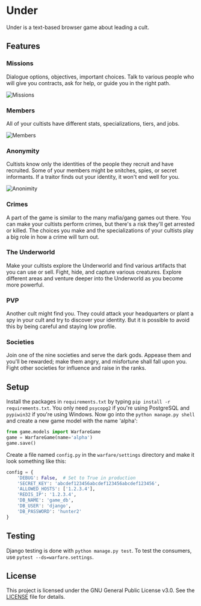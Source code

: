 # Under

Under is a text-based browser game about leading a cult.

## Features

### Missions

Dialogue options, objectives, important choices. Talk to various people who will
give you contracts, ask for help, or guide you in the right path.

![Missions](https://i.imgur.com/XG8y2LQ.png)

### Members

All of your cultists have different stats, specializations, tiers, and jobs.

![Members](https://i.imgur.com/9XaKHMW.png)

### Anonymity

Cultists know only the identities of the people they recruit and have recruited. Some of
your members might be snitches, spies, or secret informants. If a traitor finds out
your identity, it won't end well for you.

![Anonimity](https://i.imgur.com/gHUIExy.png)

### Crimes

A part of the game is similar to the many mafia/gang games out there. You can make
your cultists perform crimes, but there's a risk they'll get arrested or killed. The choices
you make and the specializations of your cultists play a big role in how a crime will turn out.

### The Underworld

Make your cultists explore the Underworld and find various artifacts that you can
use or sell. Fight, hide, and capture various creatures. Explore different areas
and venture deeper into the Underworld as you become more powerful.

### PVP

Another cult might find you. They could attack your headquarters or plant a spy in your cult and try to discover your identity. But it is possible to avoid this by being careful and staying low profile.

### Societies

Join one of the nine societies and serve the dark gods. Appease them and you'll be rewarded;
make them angry, and misfortune shall fall upon you. Fight other societies for influence and
raise in the ranks.

## Setup

Install the packages in `requirements.txt` by typing `pip install -r requirements.txt`. 
You only need `psycopg2` if you're using PostgreSQL and `pypiwin32` if you're using Windows.
Now go into the `python manage.py shell` and create a new game model with the name 'alpha':
```python
from game.models import WarfareGame
game = WarfareGame(name='alpha')
game.save()
```
Create a file named `config.py` in the `warfare/settings` directory and make it look something like this:
```python
config = {
    'DEBUG': False,  # Set to True in production
    'SECRET_KEY': 'abcdef123456abcdef123456abcdef123456',
    'ALLOWED_HOSTS': ['1.2.3.4'],
    'REDIS_IP': '1.2.3.4',
    'DB_NAME': 'game_db',
    'DB_USER': 'django',
    'DB_PASSWORD': 'hunter2'
}
```


## Testing

Django testing is done with `python manage.py test`. To test the consumers, use `pytest --ds=warfare.settings`.

## License

This project is licensed under the GNU General Public License v3.0. See the [LICENSE](LICENSE) file for details.